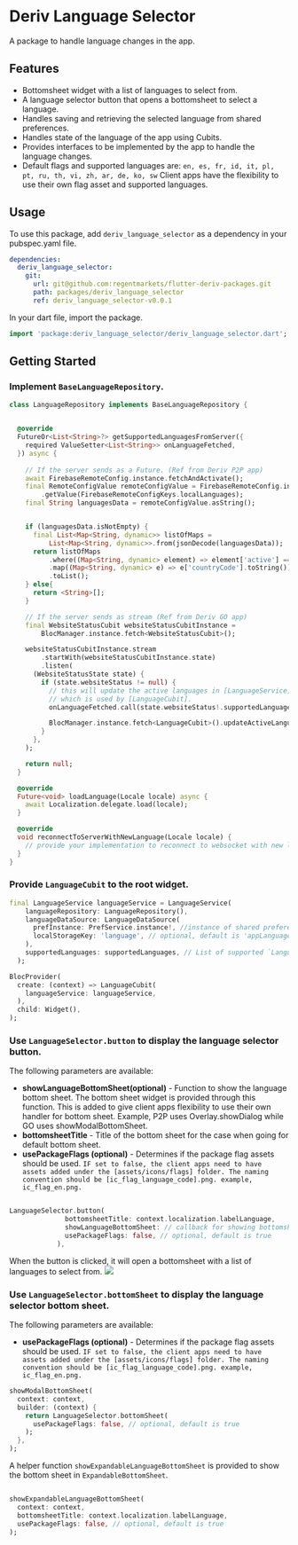 # Deriv Language Selector

A package to handle language changes in the app. 

## Features
- Bottomsheet widget with a list of languages to select from.
- A language selector button that opens a bottomsheet to select a language.
- Handles saving and retrieving the selected language from shared preferences.
- Handles state of the language of the app using Cubits.
- Provides interfaces to be implemented by the app to handle the language changes.
- Default flags and supported languages are: 
`en, es, fr, id, it, pl, pt, ru, th, vi, zh, ar, de, ko, sw`
Client apps have the flexibility to use their own flag asset and supported languages.

## Usage
To use this package, add `deriv_language_selector` as a dependency in your pubspec.yaml file.

```yaml
dependencies:
  deriv_language_selector:
    git:
      url: git@github.com:regentmarkets/flutter-deriv-packages.git
      path: packages/deriv_language_selector
      ref: deriv_language_selector-v0.0.1
```

In your dart file, import the package.

```dart
import 'package:deriv_language_selector/deriv_language_selector.dart';
```

## Getting Started
### Implement `BaseLanguageRepository`.

```dart
class LanguageRepository implements BaseLanguageRepository {


  @override
  FutureOr<List<String>?> getSupportedLanguagesFromServer({
    required ValueSetter<List<String>> onLanguageFetched,
  }) async {
    
    // If the server sends as a Future. (Ref from Deriv P2P app)
    await FirebaseRemoteConfig.instance.fetchAndActivate();
    final RemoteConfigValue remoteConfigValue = FirebaseRemoteConfig.instance
        .getValue(FirebaseRemoteConfigKeys.localLanguages);
    final String languagesData = remoteConfigValue.asString();


    if (languagesData.isNotEmpty) {
      final List<Map<String, dynamic>> listOfMaps =
          List<Map<String, dynamic>>.from(jsonDecode(languagesData));
      return listOfMaps
          .where((Map<String, dynamic> element) => element['active'] == true)
          .map((Map<String, dynamic> e) => e['countryCode'].toString())
          .toList();
    } else{
      return <String>[];
    }

    // If the server sends as stream (Ref from Deriv GO app)
    final WebsiteStatusCubit websiteStatusCubitInstance =
        BlocManager.instance.fetch<WebsiteStatusCubit>();

    websiteStatusCubitInstance.stream
        .startWith(websiteStatusCubitInstance.state)
        .listen(
      (WebsiteStatusState state) {
        if (state.websiteStatus != null) {
          // this will update the active languages in [LanguageService]
          // which is used by [LanguageCubit].
          onLanguageFetched.call(state.websiteStatus!.supportedLanguages!);

          BlocManager.instance.fetch<LanguageCubit>().updateActiveLanguages();
        }
      },
    );

    return null;
  }

  @override
  Future<void> loadLanguage(Locale locale) async {
    await Localization.delegate.load(locale);
  }

  @override
  void reconnectToServerWithNewLanguage(Locale locale) {
    // provide your implementation to reconnect to websocket with new language.
  }
}
```

### Provide `LanguageCubit` to the root widget.


```dart
final LanguageService languageService = LanguageService(
    languageRepository: LanguageRepository(),
    languageDataSource: LanguageDataSource(
      prefInstance: PrefService.instance!, //instance of shared preferences
      localStorageKey: 'language', // optional, default is 'appLanguage'
    ),
    supportedLanguages: supportedLanguages, // List of supported `LanguageEntity`
  );

BlocProvider(
  create: (context) => LanguageCubit(
    languageService: languageService,
  ),
  child: Widget(),
);
```




### Use `LanguageSelector.button` to display the language selector button.

The following parameters are available:

 * <b>showLanguageBottomSheet(optional)</b> - Function to show the language bottom sheet. The
   bottom sheet widget is provided through this function. This is added to give client
   apps flexibility to use their own handler for bottom sheet. Example, P2P uses
   Overlay.showDialog while GO uses showModalBottomSheet.
* <b>bottomsheetTitle</b> - Title of the bottom sheet for the case when going for default bottom sheet.
* <b>usePackageFlags (optional)</b> - Determines if the package flag assets should be used. `IF set to false,
   the client apps need to have assets added under the [assets/icons/flags] folder. The naming
   convention should be [ic_flag_language_code].png. example, ic_flag_en.png.`

```dart

LanguageSelector.button(
              bottomsheetTitle: context.localization.labelLanguage,
              showLanguageBottomSheet: // callback for showing bottomsheet (optional). Default uses `showModalBottomSheet`.
              usePackageFlags: false, // optional, default is true
            ),
```

When the button is clicked, it will open a bottomsheet with a list of languages to select from.
<img src="assets/screenshots/language_selector.gif"/>

### Use `LanguageSelector.bottomSheet` to display the language selector bottom sheet.

The following parameters are available:

 * <b>usePackageFlags (optional)</b> - Determines if the package flag assets should be used. `IF set to false,
   the client apps need to have assets added under the [assets/icons/flags] folder. The naming
   convention should be [ic_flag_language_code].png. example, ic_flag_en.png.`

```dart
showModalBottomSheet(
  context: context,
  builder: (context) {
    return LanguageSelector.bottomSheet(
      usePackageFlags: false, // optional, default is true
    );
  },
);
```

A helper function `showExpandableLanguageBottomSheet` is provided to show the bottom sheet in `ExpandableBottomSheet`.

```dart

showExpandableLanguageBottomSheet(
  context: context,
  bottomsheetTitle: context.localization.labelLanguage,
  usePackageFlags: false, // optional, default is true
);
```





